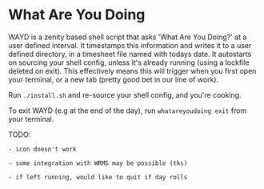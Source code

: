 # What Are You Doing
WAYD is a zenity based shell script that asks 'What Are You Doing?' at a user defined interval. 
It timestamps this information and writes it to a user defined directory, in a timesheet file named with todays date.
It autostarts on sourcing your shell config, unless it's already running (using a lockfile deleted on exit). 
This effectively means this will trigger when you first open your terminal, or a new tab (pretty good bet in our line of work).

Run `./install.sh` and re-source your shell config, and you're cooking.

To exit WAYD (e.g at the end of the day), run `whatareyoudoing exit` from your terminal.

TODO:

    - icon doesn't work
   
    - some integration with WRMS may be possible (tks)
   
    - if left running, would like to quit if day rolls
